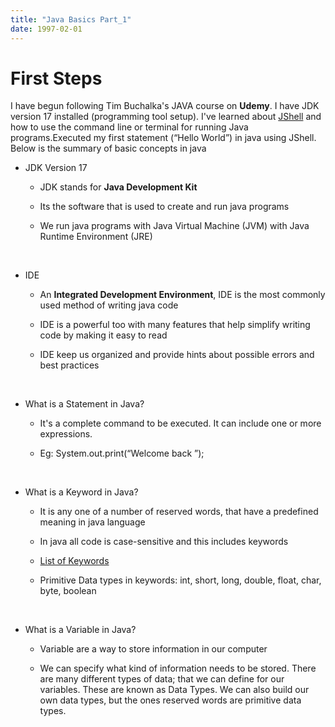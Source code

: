 ```yaml
---
title: "Java Basics Part_1"
date: 1997-02-01
---
```


<!DOCTYPE html>
<html lang="en">
<head>
    <meta charset="UTF-8">
 
</head>
<body>
    <h1>First Steps</h1>
	<p>I have begun following Tim Buchalka's JAVA course on <strong>Udemy</strong>. I have JDK version 17 installed (programming tool setup). I've learned about <a href="[https://docs.oracle.com/javase/specs/jls/se17/html/jls-3.html#jls-3.9](https://docs.oracle.com/en/java/javase/17/jshell/introduction-jshell.html#GUID-630F27C8-1195-4989-9F6B-2C51D46F52C8)">JShell</a> and how to use the command line or terminal for running Java programs.Executed my first statement (“Hello World”) in java using JShell. Below is the summary of basic concepts in java</p>
    <ul>
			<li>
				<p>JDK Version 17</p>
				<ul>
					<li><p>JDK stands for <strong>Java Development Kit</strong></p></li>
					<li><p>Its the software that is used to create and run java programs</p></li>
					<li><p>We run java programs with Java Virtual Machine (JVM) with Java Runtime Environment (JRE)</p></li>
				</ul>
			</li>
			<br>
       <li>
				<p>IDE</p>
				<ul>
					<li><p>An <strong>Integrated Development Environment</strong>, IDE is the most commonly used method of writing java code</p></li>
					<li><p>IDE is a powerful too with many features that help simplify writing code by making it easy to read</p></li>
					<li><p>IDE keep us organized and provide hints about possible errors and best practices</p></li>
				</ul>
			</li>
			<br>
			<li>
				<p>What is a Statement in Java?</p>
				<ul>
					<li><p>It's a complete command to be executed. It can include one or more expressions.</p></li>
					<li><p>Eg: System.out.print(“Welcome back ”);</p></li>
				</ul>
			</li>
      <br>
				<li>
				<p>What is a Keyword in Java?</p>
				<ul>
					<li><p>It is any one of a number of reserved words, that have a predefined meaning in java language</p></li>
					<li><p>In java all code is case-sensitive and this includes keywords</p></li>
					<li><a href="https://docs.oracle.com/javase/specs/jls/se17/html/jls-3.html#jls-3.9">List of Keywords</a></li>
					<li><p>Primitive Data types in keywords: int, short, long, double, float, char, byte, boolean</p></li>
				</ul>
			</li>
			<br>
				<li>
				<p>What is a Variable in Java?</p>
				<ul>
					<li><p>Variable are a way to store information in our computer</p></li>
					<li><p>We can specify what kind of information needs to be stored. There are many different types of data; that we can define for our variables.                These are known as Data Types. We can also build our own data types, but the ones reserved words are primitive data types.</p>
					</li>
				</ul>
			</li>
    </ul>  
</body>
</html>
